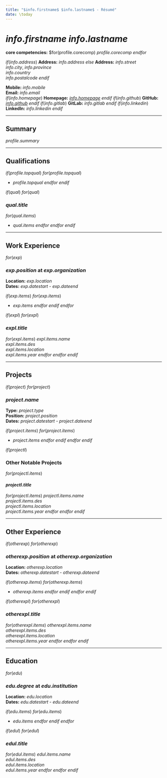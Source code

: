```yaml
---
title: "$info.firstname$ $info.lastname$ - Résumé"
date: \today
---
```


# $info.firstname$ $info.lastname$

**core competencies:** 
$for(profile.corecomp)
$profile.corecomp$
$endfor$

$if(info.address)$
**Address:** $info.address$
$else$
**Address:** $info.street$  
$info.city$, $info.province$  
$info.country$  
$info.postalcode$
$endif$

**Mobile:** $info.mobile$  
**Email:** $info.email$  
$if(info.homepage)$
**Homepage:** [$info.homepage$]($info.homepage$)
$endif$
$if(info.github)$
**GitHub:** [$info.github$]($info.github$)
$endif$
$if(info.gitlab)$
**GitLab:** $info.gitlab$
$endif$
$if(info.linkedin)$
**LinkedIn:** $info.linkedin$
$endif$

---

## Summary

$profile.summary$

---

## Qualifications

$if(profile.topqual)$
$for(profile.topqual)$
- $profile.topqual$
$endfor$
$endif$

$if(qual)$
$for(qual)$
### $qual.title$

$for(qual.items)$
- $qual.items$
$endfor$
$endfor$
$endif$

---

## Work Experience

$for(exp)$
### $exp.position$ at $exp.organization$

**Location:** $exp.location$  
**Dates:** $exp.datestart$ - $exp.dateend$

$if(exp.items)$
$for(exp.items)$
- $exp.items$
$endfor$
$endif$
$endfor$

$if(expl)$
$for(expl)$
### $expl.title$

$for(expl.items)$
$expl.items.name$  
$expl.items.des$  
$expl.items.location$  
$expl.items.year$
$endfor$
$endfor$
$endif$

---

## Projects

$if(project)$
$for(project)$
### $project.name$

**Type:** $project.type$  
**Position:** $project.position$  
**Dates:** $project.datestart$ - $project.dateend$

$if(project.items)$
$for(project.items)$
- $project.items$
$endfor$
$endif$
$endfor$
$endif$

$if(projectl)$
### Other Notable Projects

$for(projectl.items)$
#### $projectl.title$

$for(projectl.items)$
$projectl.items.name$  
$projectl.items.des$  
$projectl.items.location$  
$projectl.items.year$
$endfor$
$endfor$
$endif$

---

## Other Experience

$if(otherexp)$
$for(otherexp)$
### $otherexp.position$ at $otherexp.organization$

**Location:** $otherexp.location$  
**Dates:** $otherexp.datestart$ - $otherexp.dateend$

$if(otherexp.items)$
$for(otherexp.items)$
- $otherexp.items$
$endfor$
$endif$
$endfor$
$endif$

$if(otherexpl)$
$for(otherexpl)$
### $otherexpl.title$

$for(otherexpl.items)$
$otherexpl.items.name$  
$otherexpl.items.des$  
$otherexpl.items.location$  
$otherexpl.items.year$
$endfor$
$endfor$
$endif$

---

## Education

$for(edu)$
### $edu.degree$ at $edu.institution$

**Location:** $edu.location$  
**Dates:** $edu.datestart$ - $edu.dateend$

$if(edu.items)$
$for(edu.items)$
- $edu.items$
$endfor$
$endif$
$endfor$

$if(edul)$
$for(edul)$
### $edul.title$

$for(edul.items)$
$edul.items.name$  
$edul.items.des$  
$edul.items.location$  
$edul.items.year$
$endfor$
$endfor$
$endif$
